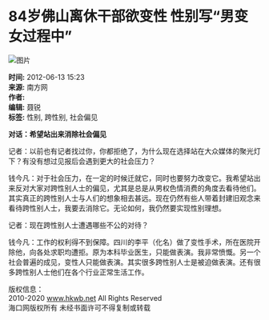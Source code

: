 # 84岁佛山离休干部欲变性 性别写“男变女过程中”

![图片](http://img.hkwb.net/14810.files/pic300.jpg)

**时间:** 2012-06-13 15:23  
**来源:** 南方网  
**作者:**  
**编辑:** 聂锐  
**标签:** 性别, 跨性别, 社会偏见

**对话：希望站出来消除社会偏见**

记者：以前也有记者找过你，你都拒绝了，为什么现在选择站在大众媒体的聚光灯下？有没有想过见报后会遇到更大的社会压力？

钱今凡：对于社会压力，在一定的时候迁就它，同时也要努力改变它。我希望站出来反对大家对跨性别人士的偏见，尤其是总是从男权色情消费的角度去看待他们。其实真正的跨性别人士与人们的想象相去甚远。现在仍然有些人带着封建旧观念来看待跨性别人士，我要去消除它。无论如何，我仍然要实现性别理想。

记者：现在跨性别人士遭遇哪些不公的对待？

钱今凡：工作的权利得不到保障。四川的李平（化名）做了变性手术，所在医院开除他，向各处求职均遭拒。原为本科毕业医生，只能做表演。我非常愤慨。另一个社会普遍的成见，变性人只能做表演。其实很多跨性别人士是被迫做表演。还有很多跨性别人士他们在各个行业正常生活工作。

版权信息：  
2010-2020 www.hkwb.net All Rights Reserved  
海口网版权所有 未经书面许可不得复制或转载
<!-- tcd_original_link http://m.hkwb.net/content/2012-06/13/content_784643_9.htm -->
